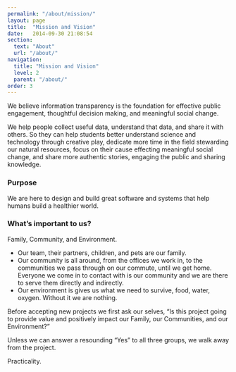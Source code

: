 ```yaml
---
permalink: "/about/mission/"
layout: page
title:  "Mission and Vision"
date:   2014-09-30 21:08:54
section: 
  text: "About"
  url: "/about/"
navigation:
  title: "Mission and Vision"
  level: 2
  parent: "/about/"
order: 3
---
```

We believe information transparency is the foundation for effective public engagement, thoughtful decision making, and meaningful social change.

We help people collect useful data, understand that data, and share it with others. So they can help students better understand science and technology through creative play, dedicate more time in the field stewarding our natural resources, focus on their cause effecting meaningful social change, and share more authentic stories, engaging the public and sharing knowledge.

<h3 class="alt">Purpose</h3>

We are here to design and build great software and systems that help humans build a healthier world.

<h3>What’s important to us?</h3>

Family, Community, and Environment.

- Our team, their partners, children, and pets are our family. 
- Our community is all around, from the offices we work in, to the communities we pass through on our commute, until we get home. Everyone we come in to contact with is our community and we are there to
serve them directly and indirectly.
- Our environment is gives us what we need to survive, food, water, oxygen. Without it we are nothing.

Before accepting new projects we first ask our selves, “Is this project going to provide value and positively impact our Family, our Communities, and our Environment?”

Unless we can answer a resounding “Yes” to all three groups, we walk away from the project.


Practicality.